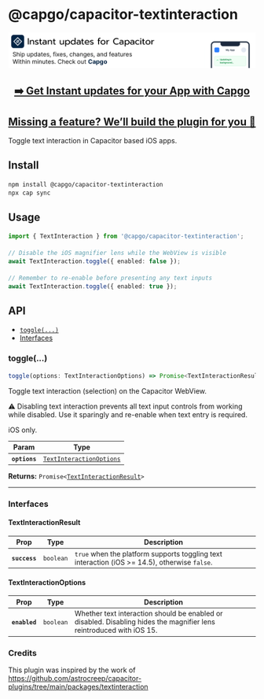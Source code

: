 # @capgo/capacitor-textinteraction
 <a href="https://capgo.app/"><img src='https://raw.githubusercontent.com/Cap-go/capgo/main/assets/capgo_banner.png' alt='Capgo - Instant updates for capacitor'/></a>

<div align="center">
  <h2><a href="https://capgo.app/?ref=plugin"> ➡️ Get Instant updates for your App with Capgo</a></h2>
  <h2><a href="https://capgo.app/consulting/?ref=plugin"> Missing a feature? We’ll build the plugin for you 💪</a></h2>
</div>
Toggle text interaction in Capacitor based iOS apps.

## Install

```bash
npm install @capgo/capacitor-textinteraction
npx cap sync
```

## Usage

```ts
import { TextInteraction } from '@capgo/capacitor-textinteraction';

// Disable the iOS magnifier lens while the WebView is visible
await TextInteraction.toggle({ enabled: false });

// Remember to re-enable before presenting any text inputs
await TextInteraction.toggle({ enabled: true });
```

## API

<docgen-index>

* [`toggle(...)`](#toggle)
* [Interfaces](#interfaces)

</docgen-index>

<docgen-api>
<!--Update the source file JSDoc comments and rerun docgen to update the docs below-->

### toggle(...)

```typescript
toggle(options: TextInteractionOptions) => Promise<TextInteractionResult>
```

Toggle text interaction (selection) on the Capacitor WebView.

⚠️ Disabling text interaction prevents all text input controls from working while disabled.
Use it sparingly and re-enable when text entry is required.

iOS only.

| Param         | Type                                                                      |
| ------------- | ------------------------------------------------------------------------- |
| **`options`** | <code><a href="#textinteractionoptions">TextInteractionOptions</a></code> |

**Returns:** <code>Promise&lt;<a href="#textinteractionresult">TextInteractionResult</a>&gt;</code>

--------------------


### Interfaces


#### TextInteractionResult

| Prop          | Type                 | Description                                                                                      |
| ------------- | -------------------- | ------------------------------------------------------------------------------------------------ |
| **`success`** | <code>boolean</code> | `true` when the platform supports toggling text interaction (iOS &gt;= 14.5), otherwise `false`. |


#### TextInteractionOptions

| Prop          | Type                 | Description                                                                                                          |
| ------------- | -------------------- | -------------------------------------------------------------------------------------------------------------------- |
| **`enabled`** | <code>boolean</code> | Whether text interaction should be enabled or disabled. Disabling hides the magnifier lens reintroduced with iOS 15. |

</docgen-api>

### Credits 

This plugin was inspired by the work of https://github.com/astrocreep/capacitor-plugins/tree/main/packages/textinteraction
